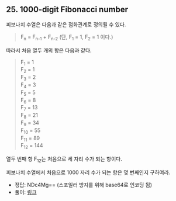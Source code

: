 ## 25. 1000-digit Fibonacci number

피보나치 수열은 다음과 같은 점화관계로 정의될 수 있다.

> F<sub>n</sub> = F<sub>n-1</sub> + F<sub>n-2</sub> (단, F<sub>1</sub> = 1, F<sub>2</sub> = 1 이다.)

따라서 처음 열두 개의 항은 다음과 같다.

> F<sub>1</sub> = 1<br>
> F<sub>2</sub> = 1<br>
> F<sub>3</sub> = 2<br>
> F<sub>4</sub> = 3<br>
> F<sub>5</sub> = 5<br>
> F<sub>6</sub> = 8<br>
> F<sub>7</sub> = 13<br>
> F<sub>8</sub> = 21<br>
> F<sub>9</sub> = 34<br>
> F<sub>10</sub> = 55<br>
> F<sub>11</sub> = 89<br>
> F<sub>12</sub> = 144

열두 번째 항 F<sub>12</sub>는 처음으로 세 자리 수가 되는 항이다.

피보나치 수열에서 처음으로 1000 자리 수가 되는 항은 몇 번째인지 구하여라.

* 정답: NDc4Mg== (스포일러 방지를 위해 base64로 인코딩 됨)
* 풀이: [링크](./explanation.md)
